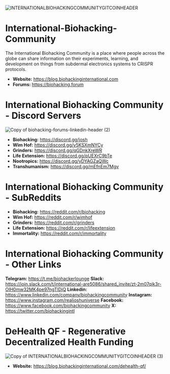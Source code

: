 ![INTERNATIONALBIOHACKINGCOMMUNITYGITCOINHEADER](https://github.com/joshhabka/International-Biohacking-Community/assets/108092727/b9d88207-e392-4c1f-813a-c3c3831d0627)


# International-Biohacking-Community
The International Biohacking Community is a place where people across the globe can share information on their experiments, learning, and development on things from subdermal electronics systems to CRISPR protocols.
* **Website:** https://blog.biohackinginternational.com
* **Forums:** https://biohacking.forum

# International Biohacking Community - Discord Servers
![Copy of biohacking-forums-linkedin-header (2)](https://github.com/joshhabka/International-Biohacking-Community/assets/108092727/10b0a542-eb31-4caf-94ba-baf1c2a00c13)
* **Biohacking:** https://discord.gg/josh
* **Wim Hof:** https://discord.gg/v5KSXmNYCy
* **Grinders:** https://discord.gg/qGDnkXreWR
* **Life Extension:** https://discord.gg/pUEXrC9bTe
* **Nootropics:** https://discord.gg/yDYAGZaQWc
* **Transhumanism:** https://discord.gg/mEfnEm7Mgv

# International Biohacking Community - SubReddits
* **Biohacking:** https://reddit.com/r/biohacking
* **Wim Hof:** https://reddit.com/r/wimhof
* **Grinders:** https://reddit.com/r/grinders
* **Life Extension:** https://reddit.com/r/lifeextension
* **Immortality:** https://reddit.com/r/immortality

# International Biohacking Community - Other Links
**Telegram:** https://t.me/biohackerlounge
**Slack:** https://join.slack.com/t/international-are5086/shared_invite/zt-2m07qik3r-OIH0mw32MK4pe97ngTIDjQ
**Linkedin:** https://www.linkedin.com/company/biohackingcommunity
**Instagram:** https://www.instagram.com/realjoshuniverse
**Facebook:** https://www.facebook.com/biohackingcommunity
**X:** https://twitter.com/biohackingintl

# DeHealth QF - Regenerative Decentralized Health Funding
![Copy of INTERNATIONALBIOHACKINGCOMMUNITYGITCOINHEADER (3)](https://github.com/joshhabka/International-Biohacking-Community/assets/108092727/b8b2afc3-c2bb-44ae-a1f0-693630787e85)
* **Website:** https://blog.biohackinginternational.com/dehealth-qf/
